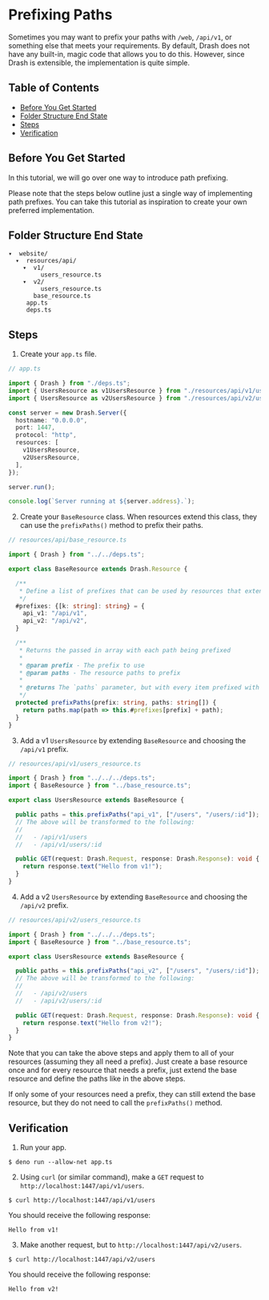 # Prefixing Paths

Sometimes you may want to prefix your paths with `/web`, `/api/v1`, or something else that meets your requirements. By default, Drash does not have any built-in, magic code that allows you to do this. However, since Drash is extensible, the implementation is quite simple.

## Table of Contents

* [Before You Get Started](#before-you-get-started)
* [Folder Structure End State](#folder-structure-end-state)
* [Steps](#steps)
* [Verification](#verification)

## Before You Get Started

In this tutorial, we will go over one way to introduce path prefixing.

Please note that the steps below outline just a single way of implementing path prefixes. You can take this tutorial as inspiration to create your own preferred implementation.

## Folder Structure End State

```text
▾  website/
  ▾  resources/api/
    ▾  v1/
         users_resource.ts
    ▾  v2/
         users_resource.ts
       base_resource.ts
     app.ts
     deps.ts
```

## Steps

1. Create your `app.ts` file.

  ```typescript
  // app.ts

  import { Drash } from "./deps.ts";
  import { UsersResource as v1UsersResource } from "./resources/api/v1/users_resource.ts";
  import { UsersResource as v2UsersResource } from "./resources/api/v2/users_resource.ts";

  const server = new Drash.Server({
    hostname: "0.0.0.0",
    port: 1447,
    protocol: "http",
    resources: [
      v1UsersResource,
      v2UsersResource,
    ],
  });

  server.run();

  console.log(`Server running at ${server.address}.`);
  ```

2. Create your `BaseResource` class. When resources extend this class, they can use the `prefixPaths()` method to prefix their paths.

  ```ts
  // resources/api/base_resource.ts

  import { Drash } from "../../deps.ts";

  export class BaseResource extends Drash.Resource {

    /**
     * Define a list of prefixes that can be used by resources that extend this class.
     */
    #prefixes: {[k: string]: string} = {
      api_v1: "/api/v1",
      api_v2: "/api/v2",
    }

    /**
     * Returns the passed in array with each path being prefixed
     *
     * @param prefix - The prefix to use
     * @param paths - The resource paths to prefix
     *
     * @returns The `paths` parameter, but with every item prefixed with `this.#prefix`
     */
    protected prefixPaths(prefix: string, paths: string[]) {
      return paths.map(path => this.#prefixes[prefix] + path);
    }
  }
  ```

3. Add a v1 `UsersResource` by extending `BaseResource` and choosing the `/api/v1` prefix.

  ```ts
  // resources/api/v1/users_resource.ts

  import { Drash } from "../../../deps.ts";
  import { BaseResource } from "../base_resource.ts";

  export class UsersResource extends BaseResource {

    public paths = this.prefixPaths("api_v1", ["/users", "/users/:id"]);
    // The above will be transformed to the following:
    //
    //   - /api/v1/users
    //   - /api/v1/users/:id

    public GET(request: Drash.Request, response: Drash.Response): void {
      return response.text("Hello from v1!");
    }
  }
  ```

4. Add a v2 `UsersResource` by extending `BaseResource` and choosing the `/api/v2` prefix.

  ```ts
  // resources/api/v2/users_resource.ts

  import { Drash } from "../../../deps.ts";
  import { BaseResource } from "../base_resource.ts";

  export class UsersResource extends BaseResource {

    public paths = this.prefixPaths("api_v2", ["/users", "/users/:id"]);
    // The above will be transformed to the following:
    //
    //   - /api/v2/users
    //   - /api/v2/users/:id

    public GET(request: Drash.Request, response: Drash.Response): void {
      return response.text("Hello from v2!");
    }
  }
  ```

Note that you can take the above steps and apply them to all of your resources (assuming they all need a prefix). Just create a base resource once and for every resource that needs a prefix, just extend the base resource and define the paths like in the above steps.

If only some of your resources need a prefix, they can still extend the base resource, but they do not need to call the `prefixPaths()` method.

## Verification

1. Run your app.

  ```shell
  $ deno run --allow-net app.ts
  ```

2. Using `curl` (or similar command), make a `GET` request to `http://localhost:1447/api/v1/users`.

  ```text
  $ curl http://localhost:1447/api/v1/users
  ```

  You should receive the following response:

  ```text
  Hello from v1!
  ```

3. Make another request, but to `http://localhost:1447/api/v2/users`.

  ```text
  $ curl http://localhost:1447/api/v2/users
  ```

  You should receive the following response:

  ```text
  Hello from v2!
  ```
